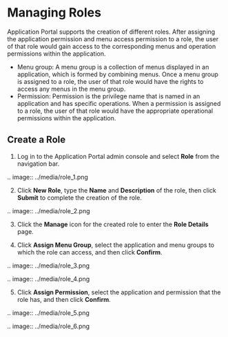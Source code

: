 # Managing Roles

Application Portal supports the creation of different roles. After assigning the application permission and menu access permission to a role, the user of that role would gain access to the corresponding menus and operation permissions within the application.

- Menu group: A menu group is a collection of menus displayed in an application, which is formed by combining menus. Once a menu group is assigned to a role, the user of that role would have the rights to access any menus in the menu group.
- Permission: Permission is the privilege name that is named in an application and has specific operations. When a permission is assigned to a role, the user of that role would have the appropriate operational permissions within the application.

## Create a Role

1. Log in to the Application Portal admin console and select **Role** from the navigation bar.

  .. image:: ../media/role_1.png

2. Click **New Role**, type the **Name** and **Description** of the role, then click **Submit** to complete the creation of the role.

  .. image:: ../media/role_2.png

3. Click the **Manage** icon for the created role to enter the **Role Details** page.

4. Click **Assign Menu Group**, select the application and menu groups to which the role can access, and then click **Confirm**.

  .. image:: ../media/role_3.png

  .. image:: ../media/role_4.png

5. Click **Assign Permission**, select the application and permission that the role has, and then click **Confirm**.

  .. image:: ../media/role_5.png

  .. image:: ../media/role_6.png

<!-- end -->
